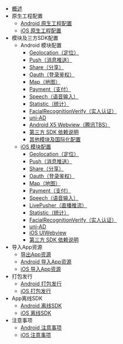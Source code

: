 * [概述](README.md)
* 原生工程配置
  * [Android 原生工程配置](usesdk/android.md)
  * [iOS 原生工程配置](usesdk/ios.md)
* 模块及三方SDK配置
  * Android 模块配置
	* [Geolocation（定位）](usemodule/androidModuleConfig/geolocation.md)
    * [Push（消息推送）](usemodule/androidModuleConfig/push.md)
    * [Share（分享）](usemodule/androidModuleConfig/share.md)
    * [Oauth（登录鉴权）](usemodule/androidModuleConfig/oauth.md)
    * [Map（地图）](usemodule/androidModuleConfig/map.md)
    * [Payment（支付）](usemodule/androidModuleConfig/pay.md)
    * [Speech（语音输入）](usemodule/androidModuleConfig/speech.md)
    * [Statistic（统计）](usemodule/androidModuleConfig/statistic.md)
	* [FacialRecognitionVerify（实人认证）](usemodule/androidModuleConfig/facialRecognitionVerify.md)
	* [uni-AD](usemodule/androidModuleConfig/uniad.md)
	* [Android X5 Webview（腾讯TBS）](usemodule/androidModuleConfig/x5.md)
	* [第三方 SDK 依赖说明](usemodule/androidModuleConfig/android_Library.md)
	* [其他模块及国际化配置](usemodule/androidModuleConfig/others.md)       
  * [iOS 模块配置](usemodule/iOSModuleConfig/common.md)
    * [Geolocation（定位）](usemodule/iOSModuleConfig/geolocation.md)
    * [Push（消息推送）](usemodule/iOSModuleConfig/push.md)
    * [Share（分享）](usemodule/iOSModuleConfig/share.md)
    * [Oauth（登录鉴权）](usemodule/iOSModuleConfig/oauth.md)
    * [Map（地图）](usemodule/iOSModuleConfig/map.md)
    * [Payment（支付）](usemodule/iOSModuleConfig/pay.md)
    * [Speech（语音输入）](usemodule/iOSModuleConfig/speech.md)
    * [LivePusher（直播推流）](usemodule/iOSModuleConfig/livepusher.md)
    * [Statistic（统计）](usemodule/iOSModuleConfig/statistic.md)
    * [FacialRecognitionVerify（实人认证）](usemodule/iOSModuleConfig/facialRecognitionVerify.md)
    * [uni-AD](usemodule/iOSModuleConfig/uniad.md)
    * [iOS UIWebview](usemodule/iOSModuleConfig/uiwebview.md)
    * [第三方 SDK 依赖说明](usemodule/iOSModuleConfig/dependentLibrary.md)
* 导入App资源
	* [导出App资源](importfeproject/export.md)
	* [Android 导入App资源](importfeproject/android.md)
	* [iOS 导入App资源](importfeproject/ios.md)
* 打包发行
  * [Android 打包发行](package/android.md)
  * [iOS 打包发行](package/ios.md)
* App离线SDK
  * [Android 离线SDK](download/android.md)
  * [iOS 离线SDK](download/ios.md)
* 注意事项
  * [Android 注意事项](FAQ/android.md)
  * [iOS 注意事项](FAQ/ios.md)